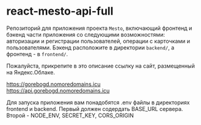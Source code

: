 # react-mesto-api-full
Репозиторий для приложения проекта `Mesto`, включающий фронтенд и бэкенд части приложения со следующими возможностями: авторизации и регистрации пользователей, операции с карточками и пользователями. Бэкенд расположите в директории `backend/`, а фронтенд - в `frontend/`. 
  
Пожалуйста, прикрепите в это описание ссылку на сайт, размещенный на Яндекс.Облаке.


https://gorebogd.nomoredomains.icu 
https://api.gorebogd.nomoredomains.icu

Для запуска приложения вам понадобятся .env файлы в директориях frontend и backend.
Первый должен содердать BASE_URL сервера.
Второй - NODE_ENV, SECRET_KEY, CORS_ORIGIN